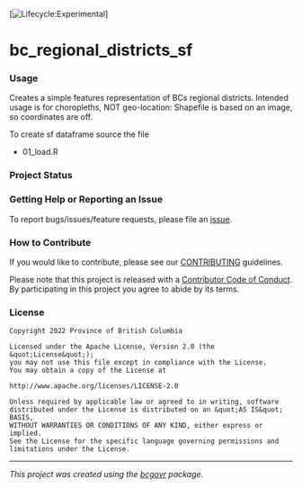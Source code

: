 
[![Lifecycle:Experimental](https://img.shields.io/badge/Lifecycle-Experimental-339999)]

bc_regional_districts_sf
============================

### Usage

Creates a simple features representation of BCs regional districts. Intended usage is for choropleths, NOT geo-location:  Shapefile is based on an image, so coordinates are off. 

To create sf dataframe source the file

-   01\_load.R

### Project Status

### Getting Help or Reporting an Issue

To report bugs/issues/feature requests, please file an [issue](https://github.com/bcgov/bc_regional_districts_sf/issues/).

### How to Contribute

If you would like to contribute, please see our [CONTRIBUTING](CONTRIBUTING.md) guidelines.

Please note that this project is released with a [Contributor Code of Conduct](CODE_OF_CONDUCT.md). By participating in this project you agree to abide by its terms.

### License

```
Copyright 2022 Province of British Columbia

Licensed under the Apache License, Version 2.0 (the &quot;License&quot;);
you may not use this file except in compliance with the License.
You may obtain a copy of the License at

http://www.apache.org/licenses/LICENSE-2.0

Unless required by applicable law or agreed to in writing, software distributed under the License is distributed on an &quot;AS IS&quot; BASIS,
WITHOUT WARRANTIES OR CONDITIONS OF ANY KIND, either express or implied.
See the License for the specific language governing permissions and limitations under the License.
```
---
*This project was created using the [bcgovr](https://github.com/bcgov/bcgovr) package.* 
